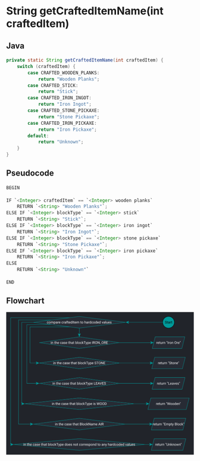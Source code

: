 # String getCraftedItemName(int craftedItem)

## Java

```java
private static String getCraftedItemName(int craftedItem) {
    switch (craftedItem) {
        case CRAFTED_WOODEN_PLANKS:
            return "Wooden Planks";
        case CRAFTED_STICK:
            return "Stick";
        case CRAFTED_IRON_INGOT:
            return "Iron Ingot";
        case CRAFTED_STONE_PICKAXE:
            return "Stone Pickaxe";
        case CRAFTED_IRON_PICKAXE:
            return "Iron Pickaxe";
        default:
            return "Unknown";
    }
}
```

## Pseudocode

```java
BEGIN

IF `<Integer> craftedItem` == `<Integer> wooden planks`
    RETURN `<String> "Wooden Planks"`;
ELSE IF `<Integer> blockType` == `<Integer> stick`
    RETURN `<String> "Stick"`;
ELSE IF `<Integer> blockType` == `<Integer> iron ingot`
    RETURN `<String> "Iron Ingot"`;
ELSE IF `<Integer> blockType` == `<Integer> stone pickaxe`
    RETURN `<String> "Stone Pickaxe"`;
ELSE IF `<Integer> blockType` == `<Integer> iron pickaxe`
    RETURN `<String> "Iron Pickaxe"`;
ELSE
    RETURN `<String> "Unknown"`

END
```

## Flowchart

<img src="./src/flowchart-getCraftedItemName.svg" alt="flowchart-getCraftedItemName.svg" width="600"/>
